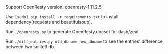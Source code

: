 Support OpenResty version: openresty-1.11.2.5

Use `[sudo] pip install -r requirements.txt` to install dependency(requests and beautifulsoup).

Run `./openresty.py` to generate OpenResty.docset for dash/zeal.

Run `./diff_entries.py old_dbname new_dbname` to see the entries' difference between two sqlite3 db.

